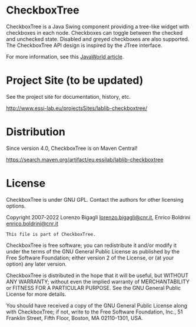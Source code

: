 # CheckboxTree
CheckboxTree is a Java Swing component providing a tree-like widget with checkboxes in each node. Checkboxes can toggle between the checked and unchecked state. Disabled and greyed checkboxes are also supported. The CheckboxTree API design is inspired by the JTree interface.

For more information, see this <a href="https://www.infoworld.com/article/2077762/swing-based-tree-layouts-with-checkboxtree.html">JavaWorld article</a>.
<!-- previously http://www.javaworld.com/javaworld/jw-09-2007/jw-09-checkboxtree.html -->

# Project Site (to be updated)

See the project site for documentation, history, etc.

http://www.essi-lab.eu/projectsSites/lablib-checkboxtree/

# Distribution

Since version 4.0, CheckboxTree is on Maven Central!

https://search.maven.org/artifact/eu.essilab/lablib-checkboxtree

# License

CheckboxTree is under GNU GPL. Contact the authors for other licensing options.

Copyright 2007-2022 Lorenzo Bigagli <lorenzo.bigagli@cnr.it>, Enrico Boldrini <enrico.boldrini@cnr.it>

    This file is part of CheckboxTree.

CheckboxTree is free software; you can redistribute it and/or modify it under
 the terms of the GNU General Public License as published by the Free Software
  Foundation; either version 2 of the License, or (at your option) any later version.

CheckboxTree is distributed in the hope that it will be useful, but WITHOUT
 ANY WARRANTY; without even the implied warranty of MERCHANTABILITY or FITNESS
  FOR A PARTICULAR PURPOSE. See the GNU General Public License for more details.
  
You should have received a copy of the GNU General Public License along with
 CheckboxTree; if not, write to the Free Software Foundation, Inc., 51 
 Franklin Street, Fifth Floor, Boston, MA 02110-1301, USA.
 

